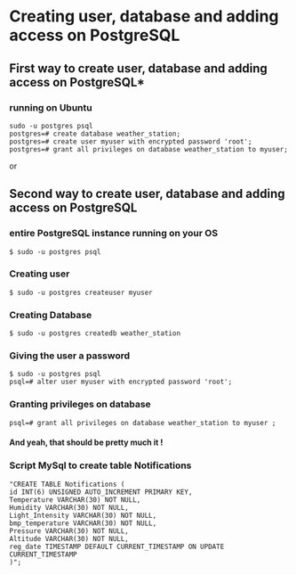 # Creating user, database and adding access on PostgreSQL

## First way to create user, database and adding access on PostgreSQL*

### running on Ubuntu

```
sudo -u postgres psql
postgres=# create database weather_station;
postgres=# create user myuser with encrypted password 'root';
postgres=# grant all privileges on database weather_station to myuser;
```

or

## Second way to create user, database and adding access on PostgreSQL

### entire PostgreSQL instance running on your OS
```
$ sudo -u postgres psql
```

### Creating user
```
$ sudo -u postgres createuser myuser
```

### Creating Database
```
$ sudo -u postgres createdb weather_station
```

### Giving the user a password
```
$ sudo -u postgres psql
psql=# alter user myuser with encrypted password 'root';
```

### Granting privileges on database
```
psql=# grant all privileges on database weather_station to myuser ;
```

#### And yeah, that should be pretty much it !


### Script MySql to create table Notifications
```
"CREATE TABLE Notifications (
id INT(6) UNSIGNED AUTO_INCREMENT PRIMARY KEY,
Temperature VARCHAR(30) NOT NULL,
Humidity VARCHAR(30) NOT NULL,
Light_Intensity VARCHAR(30) NOT NULL,
bmp_temperature VARCHAR(30) NOT NULL,
Pressure VARCHAR(30) NOT NULL,
Altitude VARCHAR(30) NOT NULL,
reg_date TIMESTAMP DEFAULT CURRENT_TIMESTAMP ON UPDATE CURRENT_TIMESTAMP
)";
```
